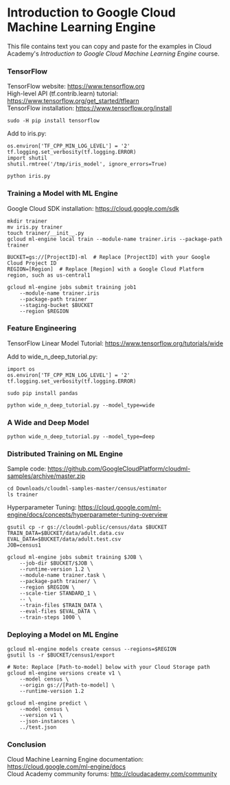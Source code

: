 # Introduction to Google Cloud Machine Learning Engine
This file contains text you can copy and paste for the examples in Cloud Academy's _Introduction to Google Cloud Machine Learning Engine_ course.  

### TensorFlow
TensorFlow website: https://www.tensorflow.org  
High-level API (tf.contrib.learn) tutorial: https://www.tensorflow.org/get_started/tflearn  
TensorFlow installation: https://www.tensorflow.org/install  

```
sudo -H pip install tensorflow
```

Add to iris.py:  
```
os.environ['TF_CPP_MIN_LOG_LEVEL'] = '2'
tf.logging.set_verbosity(tf.logging.ERROR)
import shutil
shutil.rmtree('/tmp/iris_model', ignore_errors=True)
```

```
python iris.py  
```

### Training a Model with ML Engine
Google Cloud SDK installation: https://cloud.google.com/sdk  

```
mkdir trainer  
mv iris.py trainer  
touch trainer/__init__.py  
gcloud ml-engine local train --module-name trainer.iris --package-path trainer  
```

```
BUCKET=gs://[ProjectID]-ml  # Replace [ProjectID] with your Google Cloud Project ID  
REGION=[Region]  # Replace [Region] with a Google Cloud Platform region, such as us-central1  
```
```
gcloud ml-engine jobs submit training job1
    --module-name trainer.iris 
    --package-path trainer 
    --staging-bucket $BUCKET 
    --region $REGION  
```

### Feature Engineering
TensorFlow Linear Model Tutorial: https://www.tensorflow.org/tutorials/wide  

Add to wide_n_deep_tutorial.py:  
```
import os
os.environ['TF_CPP_MIN_LOG_LEVEL'] = '2'
tf.logging.set_verbosity(tf.logging.ERROR)
```

```
sudo pip install pandas  
```

```
python wide_n_deep_tutorial.py --model_type=wide  
```

### A Wide and Deep Model
```
python wide_n_deep_tutorial.py --model_type=deep  
```

### Distributed Training on ML Engine
Sample code: https://github.com/GoogleCloudPlatform/cloudml-samples/archive/master.zip
```
cd Downloads/cloudml-samples-master/census/estimator
ls trainer
```
Hyperparameter Tuning: https://cloud.google.com/ml-engine/docs/concepts/hyperparameter-tuning-overview  

```
gsutil cp -r gs://cloudml-public/census/data $BUCKET  
TRAIN_DATA=$BUCKET/data/adult.data.csv  
EVAL_DATA=$BUCKET/data/adult.test.csv  
JOB=census1  
```
```
gcloud ml-engine jobs submit training $JOB \  
    --job-dir $BUCKET/$JOB \  
    --runtime-version 1.2 \  
    --module-name trainer.task \  
    --package-path trainer/ \  
    --region $REGION \  
    --scale-tier STANDARD_1 \  
    -- \  
    --train-files $TRAIN_DATA \  
    --eval-files $EVAL_DATA \  
    --train-steps 1000 \  
```

### Deploying a Model on ML Engine
```
gcloud ml-engine models create census --regions=$REGION  
gsutil ls -r $BUCKET/census1/export  
```
```
# Note: Replace [Path-to-model] below with your Cloud Storage path
gcloud ml-engine versions create v1 \  
    --model census \  
    --origin gs://[Path-to-model] \    
    --runtime-version 1.2  
```
```
gcloud ml-engine predict \  
    --model census \  
    --version v1 \  
    --json-instances \  
    ../test.json  
```

### Conclusion
Cloud Machine Learning Engine documentation: https://cloud.google.com/ml-engine/docs  
Cloud Academy community forums: http://cloudacademy.com/community  
